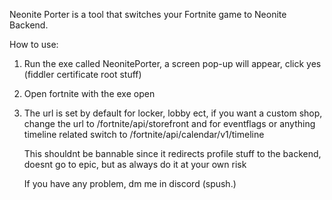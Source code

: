 Neonite Porter is a tool that switches your Fortnite game to Neonite Backend.


How to use:

1. Run the exe called NeonitePorter, a screen pop-up will appear, click yes (fiddler certificate root stuff)
2. Open fortnite with the exe open
3. The url is set by default for locker, lobby ect, if you want a custom shop, change the url to /fortnite/api/storefront and for eventflags or anything timeline related switch to /fortnite/api/calendar/v1/timeline

   This shouldnt be bannable since it redirects profile stuff to the backend, doesnt go to epic, but as always do it at your own risk

   If you have any problem, dm me in discord (spush.)
